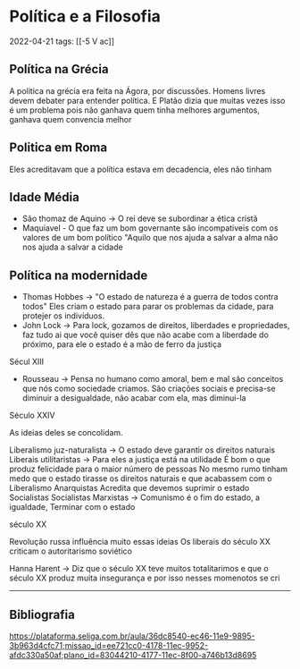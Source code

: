# Política e a Filosofia
2022-04-21
tags: [[-5 V ac]]

## Política na Grécia

A politica na grécia era feita na Ágora, por discussões. Homens livres devem debater para entender política. E Platão dizia que muitas vezes isso é um problema pois não ganhava quem tinha melhores argumentos, ganhava quem convencia melhor 


## Politica em Roma

Eles acreditavam que a política estava em decadencia, eles não tinham

## Idade Média

* São thomaz de Aquino → O rei deve se subordinar a ética cristã
* Maquiavel - O que faz um bom governante são incompativeis com os valores de um bom político "Aquilo que nos ajuda a salvar a alma não nos ajuda a salvar a cidade

## Política na modernidade

* Thomas Hobbes → "O estado de natureza é a guerra de todos contra todos" Eles criam o estado para parar os problemas da cidade, para protejer os indivíduos.
* John Lock → Para lock, gozamos de direitos, liberdades e propriedades, faz tudo ai que você quiser dês que não acabe com a liberdade do próximo, para ele o estado é a mão de ferro da justiça

Sécul XIII

* Rousseau → Pensa no humano como amoral, bem e mal são conceitos que nós como sociedade criamos. São criações sociais e precisa-se diminuir a desigualdade, não acabar com ela, mas diminui-la 

Século XXIV

As ideias deles se concolidam.

Liberalismo juz-naturalista → 
	O estado deve garantir os direitos naturais 
Liberais utilitaristas →
	Para eles a justiça está na utilidade
	É bom o que produz felicidade para o maior número de pessoas
	No mesmo rumo tinham medo que o estado tirasse os direitos naturais e que acabassem com o Liberalismo
Anarquistas
	Acredita que devemos suprimir o estado
Socialistas
	Socialistas Marxistas → Comunismo é o fim do estado, a igualdade, Terminar com o estado 


século XX

Revolução russa influência muito essas ideias
Os liberais do século XX criticam o autoritarismo soviético

Hanna Harent → Diz que o século XX teve muitos totalitarimos e que o século XX produz muita insegurança e por isso nesses momenotos se cri



-----------------------------------------------
## Bibliografia

https://plataforma.seliga.com.br/aula/36dc8540-ec46-11e9-9895-3b963d4cfc71;missao_id=ee721cc0-4178-11ec-9952-afdc330a50af;plano_id=83044210-4177-11ec-8f00-a746b13d8695
